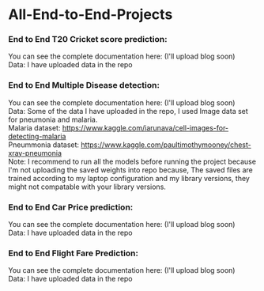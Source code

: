 # All-End-to-End-Projects

### End to End T20 Cricket score prediction: 

You can see the complete documentation here: (I'll upload blog soon)                                                                                                                                                  
Data: I have uploaded data in the repo                                                                                                                                                                          
### End to End Multiple Disease detection: 

You can see the complete documentation here:  (I'll upload blog soon)                                                                                                                                                 
Data: Some of the data I have uploaded in the repo, I used Image data set for pneumonia and malaria.                                                                                                                                                                           
Malaria dataset: https://www.kaggle.com/iarunava/cell-images-for-detecting-malaria                                                                                                     
Pneummonia dataset: https://www.kaggle.com/paultimothymooney/chest-xray-pneumonia                                                                                                                       
Note: I recommend to run all the models before running the project because I'm not uploading the saved weights into repo because, The saved files are trained according to my laptop configuration and my library versions, they might not compatable with your library versions.                                                                                    
### End to End Car Price prediction: 

You can see the complete documentation here: (I'll upload blog soon)                                                                                                                                                  
Data: I have uploaded data in the repo                                                                                                                                                                                                                                                                                                                                                 
### End to End Flight Fare Prediction: 

You can see the complete documentation here: (I'll upload blog soon)                                                                                                                                                  
Data: I have uploaded data in the repo                                                                                                                                                                          
